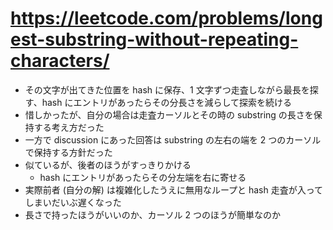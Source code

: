 # https://leetcode.com/problems/longest-substring-without-repeating-characters/

- その文字が出てきた位置を hash に保存、1 文字ずつ走査しながら最長を探す、hash にエントリがあったらその分長さを減らして探索を続ける
- 惜しかったが、自分の場合は走査カーソルとその時の substring の長さを保持する考え方だった
- 一方で discussion にあった回答は substring の左右の端を 2 つのカーソルで保持する方針だった
- 似ているが、後者のほうがすっきりかける
  - hash にエントリがあったらその分左端を右に寄せる
- 実際前者 (自分の解) は複雑化したうえに無用なループと hash 走査が入ってしまいだいぶ遅くなった
- 長さで持ったほうがいいのか、カーソル 2 つのほうが簡単なのか
